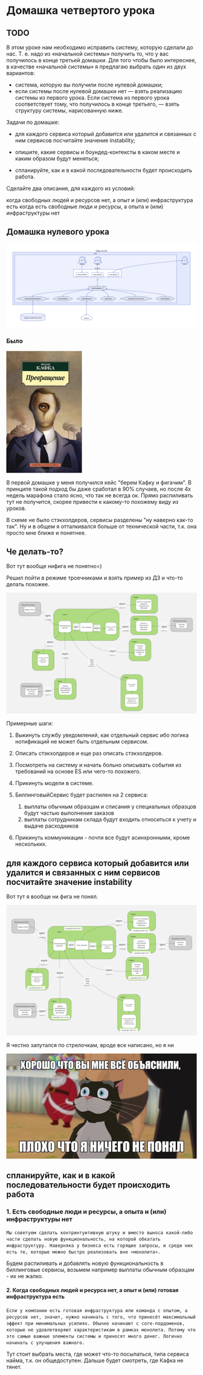 # Домашка четвертого урока

## TODO

В этом уроке нам необходимо исправить систему, которую сделали до нас. Т. е. надо из «начальной системы» получить то, что у вас получилось в конце третьей домашки. Для того чтобы было интереснее, в качестве «начальной системы» я предлагаю выбрать один из двух вариантов:

- система, которую вы получили после нулевой домашки;
- если системы после нулевой домашки нет — взять реализацию системы из первого урока. Если система из первого урока соответствует тому, что получилось в конце третьего, — взять структуру системы, нарисованную ниже.

Задачи по домашке:

- для каждого сервиса который добавится или удалится и связанных с ним сервисов посчитайте значение instability;

- опишите, какие сервисы и боундед-контексты в каком месте и каким образом будут меняться;

- спланируйте, как и в какой последовательности будет происходить работа. 

Сделайте два описания, для каждого из условий:

когда свободных людей и ресурсов нет, а опыт и (или) инфраструктура есть
когда есть свободные люди и ресурсы, а опыта и (или) инфраструктуры нет


## Домашка нулевого урока

![system struct](/hw_0/struct.png)

### Было

![Кафка](image.png)

В первой домашке у меня получился кейс "берем Кафку и фигачим". В принципе такой подход бы даже сработал в 90% случаев, но после 4х недель марафона стало ясно, что так не всегда ок. Прямо распиливать тут не получится, скорее привести к какому-то похожему виду из уроков.

В схеме не было стэкхолдеров, сервисы разделены "ну наверно как-то так". Ну и в общем я отталкивался больше от технической части, т.к. она просто мне ближе и понятнее.

## Че делать-то?

Вот тут вообще нифига не понятно=)

Решил пойти в режиме троечниками и взять пример из ДЗ и что-то делать похожее.

![Services](services.png)

Примерные шаги:

1. Выкинуть службу уведомлений, как отдельный сервис ибо логика нотификаций не может быть отдельным сервисом.
2. Описать стэкхолдеров и еще раз описать стэкхолдеров.
3. Посмотреть на систему и начать больно описывать события из требований на основе ES или чего-то похожего.
4. Прикинуть модели в системе.

5. БиллинговыйСервис будет распилен на 2 сервиса:
   1. выплаты обычным образцам и списания у специальных образцов будут частью выполнения заказов
   2. выплаты сотрудникам склада будут входить относиться к учету и выдаче расходников

6. Прикинуть коммуникации - почти все будут асинхронными, кроме нескольких.

## для каждого сервиса который добавится или удалится и связанных с ним сервисов посчитайте значение instability

Вот тут я вообще ни фига не понял.

![Instability](instability.png)

Я честно запутался по стрелочкам, вроде все написано, но я ни

![idnotunderstand](idnotunderstand.jpg)

## спланируйте, как и в какой последовательности будет происходить работа

### 1. Есть свободные люди и ресурсы, а опыта и (или) инфраструктуры нет

```Мы советуем сделать контринтуитивную штуку и вместо выноса какой-либо части сделать новую функциональность, на которой обкатать инфраструктуру. Наверняка у бизнеса есть горящие запросы, и среди них есть те, которые можно быстро реализовать вне «монолита».```

Будем распиливать и добавлять новую функциональность в биллинговые сервисы, возьмем например выплаты обычным образцам - их не жалко.

#### 2. Когда свободных людей и ресурса нет, а опыт и (или) готовая инфраструктура есть

```Если у компании есть готовая инфраструктура или команда с опытом, а ресурсов нет, значит, нужно начинать с того, что принесёт максимальный эффект при минимальных усилиях. Обычно начинают с core-поддоменов, которые не удовлетворяют характеристикам в рамках монолита. Потому что это самые важные элементы системы и приносят много денег. Логично начинать с улучшения важного.```

Тут стоит выбрать места, где может что-то посыпаться, типа сервиса найма, т.к. он общедоступен.
Дальше будет смотреть, где Кафка не тянет.
